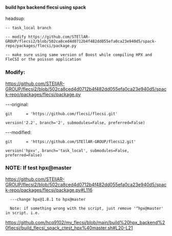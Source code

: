 #### build hpx backend flecsi using spack

headsup:

    -- task_local branch

    -- modify https://github.com/STEllAR-GROUP/flecsi2/blob/502ca8ced4d0712b4f482dd055efa0ca23e940d5/spack-repo/packages/flecsi/package.py
    
    -- make sure using same version of Boost while compiling HPX and FleCSI or the poisson application

### Modify: 
https://github.com/STEllAR-GROUP/flecsi2/blob/502ca8ced4d0712b4f482dd055efa0ca23e940d5/spack-repo/packages/flecsi/package.py
     
 ---original: 

    git      = 'https://github.com/flecsi/flecsi.git'

    version('2.2', branch='2', submodules=False, preferred=False)

---modified: 

    git      = 'https://github.com/STEllAR-GROUP/flecsi2.git'

    version('hpxv', branch='task_local', submodules=False, preferred=False)
    
    
 ### NOTE: If test hpx@master
 
   https://github.com/STEllAR-GROUP/flecsi2/blob/502ca8ced4d0712b4f482dd055efa0ca23e940d5/spack-repo/packages/flecsi/package.py#L116
      
      ---change hpx@1.8.1 to hpx@master
      
      Note: if something wrong with the script, just remove '^hpx@master' in script. i.e. 
      
   https://github.com/hcq9102/my_flecsi/blob/main/build%20hpx_backend%20flecsi/build_flecsi_spack_ctest_hpx%40master.sh#L20-L21
